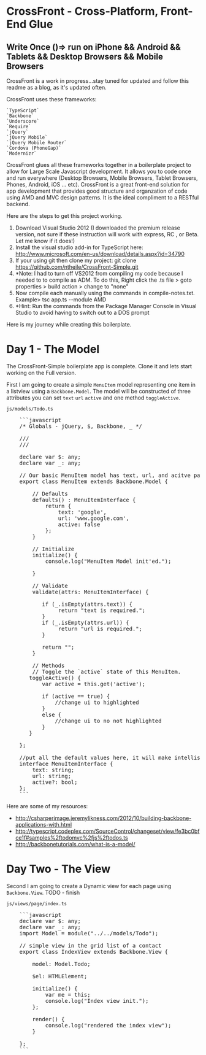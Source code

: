 CrossFront - Cross-Platform, Front-End Glue 
==========================================
Write Once ()=> run on iPhone && Android && Tablets && Desktop Browsers && Mobile Browsers
------------------------------------------------------------------------------------------

CrossFront is a work in progress...stay tuned for updated and follow this readme as a blog, as it's updated often.

CrossFront uses these frameworks:

	`TypeScript`
	`Backbone`
	`Underscore`
	`Require`
	`jQuery`
	`jQuery Mobile`
	`jQuery Mobile Router`
	`Cordova (PhoneGap)`
	`Modernizr`
	
CrossFront glues all these frameworks together in a boilerplate project to allow for Large Scale Javascript development. It allows you
to code once and run everywhere (Desktop Browsers, Mobile Browsers, Tablet Browsers, Phones, Android, iOS ... etc). CrossFront is a great front-end solution
for app development that provides good structure and organzation of code using AMD and MVC design patterns. It is the ideal compliment to a RESTful backend.

Here are the steps to get this project working.

1. Download Visual Studio 2012 (I downloaded the premium release version, not sure if these instruction will work with express, RC , or Beta. Let me know if it does!)
2. Install the visual studio add-in for TypeScript here: http://www.microsoft.com/en-us/download/details.aspx?id=34790
3. If your using git then clone my project: git clone https://github.com/ntheile/CrossFront-Simple.git
4. *Note:  I had to turn off VS2012 from compiling my code because I needed to to compile as ADM. To do this, Right click the .ts file > goto properties > build action > change to "none"
5. Now compile each manually using the commands in compile-notes.txt. Example> tsc app.ts --module AMD
6. *Hint: Run the commands from the Package Manager Console in Visual Studio to avoid having to switch out to a DOS prompt


Here is my journey while creating this boilerplate.

Day 1 - The Model
==================
The CrossFront-Simple boilerplate app is complete. Clone it and lets start working on the Full version.

First I am going to create a simple `MenuItem` model representing one item in a listview using a `Backbone.Model`. 
The model will be constructed of three attributes you can set `text` `url` `active` 
and one method `toggleActive`.

`js/models/Todo.ts`
<pre>
	```javascript
	/* Globals - jQuery, $, Backbone, _ */

	/// <reference path="../libs/jquery.d.ts"/>
	/// <reference path="../libs/backbone.d.ts"/>

	declare var $: any;
	declare var _: any;

	// Our basic MenuItem model has text, url, and acitve params
	export class MenuItem extends Backbone.Model {

		// Defaults
		defaults() : MenuItemInterface {
			return {
				text: 'google',
				url: 'www.google.com',
				active: false
			};
		}
		
		// Initialize
		initialize() {
			console.log("MenuItem Model init'ed.");
			
		}
		
		// Validate
		validate(attrs: MenuItemInterface) {
		   
		   if (_.isEmpty(attrs.text)) {
				return "text is required.";
		   }
		   if (_.isEmpty(attrs.url)) {
				return "url is required.";
		   }
		   
		   return "";
		}

		// Methods
		// Toggle the `active` state of this MenuItem.
	   toggleActive() {
		   var active = this.get('active');

		   if (active == true) {
			   //change ui to highlighted
		   }
		   else {
			   //change ui to no not highlighted
		   }
	   }   

	};

	//put all the default values here, it will make intellisense work nicely and stuff will be stored nicely too
	interface MenuItemInterface {
		text: string; 
		url: string;    
		active?: bool;
	};
	```
</pre>

Here are some of my resources:
 * http://csharperimage.jeremylikness.com/2012/10/building-backbone-applications-with.html
 * http://typescript.codeplex.com/SourceControl/changeset/view/fe3bc0bfce1f#samples%2ftodomvc%2fjs%2ftodos.ts
 * http://backbonetutorials.com/what-is-a-model/

Day Two - The View
===================
Second I am going to create a Dynamic view for each page using `Backbone.View`. TODO - finish

`js/views/page/index.ts`

<pre>
	```javascript
	declare var $: any;
	declare var _: any;
	import Model = module("../../models/Todo");

	// simple view in the grid list of a contact
	export class IndexView extends Backbone.View {

		model: Model.Todo;

		$el: HTMLElement;   

		initialize() {
			var me = this;
			console.log("Index view init.");
		};
			 
		render() {
			console.log("rendered the index view");
		}

	};
	```
</pre>



